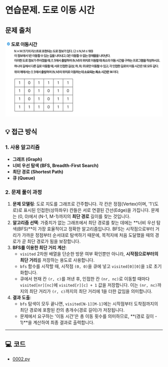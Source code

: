 # 연습문제. 도로 이동 시간

## 문제 출처
![문제](../../images/13-move.png)

## 💡 접근 방식

### 1. 사용 알고리즘
* **그래프 (Graph)**
* **너비 우선 탐색 (BFS, Breadth-First Search)**
* **최단 경로 (Shortest Path)**
* **큐 (Queue)**

### 2. 문제 풀이 과정
1.  **문제 모델링**: 도로 지도를 그래프로 간주합니다. 각 칸은 정점(Vertex)이며, '1'(도로)로 표시된 인접한(상하좌우) 칸들은 서로 연결된 간선(Edge)을 가집니다. 문제는 (0, 0)에서 (N-1, M-1)까지의 **최단 경로** 길이를 찾는 것입니다.
2.  **알고리즘 선택**: 가중치가 없는 그래프에서 최단 경로를 찾는 데에는 **너비 우선 탐색(BFS)**이 가장 효율적이고 정확한 알고리즘입니다. BFS는 시작점으로부터 거리가 가까운 정점부터 순서대로 탐색하기 때문에, 목적지에 처음 도달했을 때의 경로가 곧 최단 경로가 됨을 보장합니다.
3.  **BFS를 이용한 최단 거리 계산**:
    * `visited` 2차원 배열을 단순한 방문 여부 확인뿐만 아니라, **시작점으로부터의 최단 거리**를 저장하는 용도로 사용합니다.
    * `bfs` 함수를 시작할 때, 시작점 `(0, 0)`을 큐에 넣고 `visited[0][0]`을 `1`로 초기화합니다.
    * 큐에서 현재 칸 `(r, c)`를 꺼낸 후, 인접한 칸 `(nr, nc)`로 이동할 때마다 `visited[nr][nc]`에 `visited[r][c] + 1` 값을 저장합니다. 이는 `(nr, nc)`까지의 최단 거리가 `(r, c)`까지의 최단 거리에 1을 더한 값임을 의미합니다.
4.  **결과 도출**:
    * `bfs` 탐색이 모두 끝나면, `visited[N-1][M-1]`에는 시작점부터 도착점까지의 최단 경로에 포함된 칸의 총개수(경로 길이)가 저장됩니다.
    * 문제에서 요구하는 '이동 시간'은 총 이동 횟수를 의미하므로, **(경로 길이 - 1)**을 계산하여 최종 결과로 출력합니다.

---

## 💻 코드
* [0002.py](0002.py)